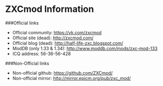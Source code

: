 # ZXCmod Information

###Official links

  - Official community: https://vk.com/zxcmod
  - Official site (dead): http://zxcmod.com/
  - Official blog (dead): http://half-life-zxc.blogspot.com/
  - ModDB (only 1.33 & 1.34): http://www.moddb.com/mods/zxc-mod-133
  - ICQ address: 56-36-56-428


###Non-Official links

  - Non-official github: https://github.com/ZXCmod/
  - Non-official mirror: http://mirror.epicm.org/pub/zxc_mod/

